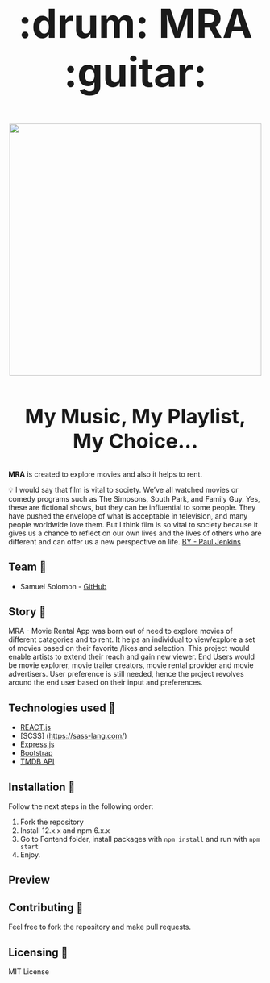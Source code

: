                                                      
 <h1 align="center" style="font-size:80px;"> :drum: MRA :guitar:</h1>

<p align="center">
  <img width="500" height="500" src="">
</p>
<h2 align="center" style="font-size:40px;"> My Music, My Playlist, My Choice… </h2>           

**MRA** is created to explore movies and also it helps to rent.

💡 I would say that film is vital to society. We’ve all watched movies or comedy programs such as The Simpsons, South Park, and Family Guy. Yes, these are fictional shows, but they can be influential to some people. They have pushed the envelope of what is acceptable in television, and many people worldwide love them. But I think film is so vital to society because it gives us a chance to reflect on our own lives and the lives of others who are different and can offer us a new perspective on life. [BY - Paul Jenkins](https://brilliantio.com/) 
## Team :wave:

* Samuel Solomon - [GitHub](https://github.com/samaysole)

## Story :book:

MRA - Movie Rental App was born out of need to explore movies of different catagories and to rent. It helps an individual to view/explore a set of movies based on their favorite /likes and selection. This project would enable artists to extend their reach and gain new viewer. End Users would be movie explorer, movie trailer creators, movie rental provider and movie advertisers.  User preference is still needed, hence the project revolves around the end user based on their input and preferences.

## Technologies used :wrench:

- [REACT.js](https://react.dev/)
- [SCSS] (https://sass-lang.com/)
- [Express.js](https://expressjs.com/es/)
- [Bootstrap](https://getbootstrap.com/)
- [TMDB API](https://developers.themoviedb.org/3/getting-started/introduction)

## Installation :construction_worker:

Follow the next steps in the following order:

1. Fork the repository
2. Install 12.x.x and npm 6.x.x
3. Go to Fontend folder, install packages with `npm install` and run with `npm start`
4. Enjoy.
## Preview



## Contributing :raised_hands:

Feel free to fork the repository and make pull requests.

## Licensing :memo:

MIT License

